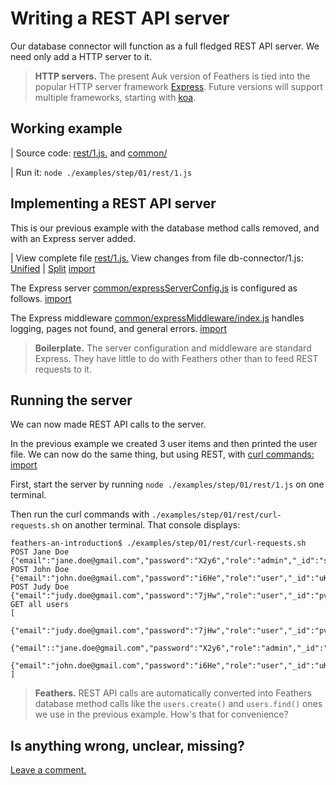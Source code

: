 # Writing a REST API server

Our database connector will function as a full fledged REST API server.
We need only add a HTTP server to it.

>**HTTP servers.** The present Auk version of Feathers is tied into
the popular HTTP server framework [Express](http://expressjs.com/).
Future versions will support multiple frameworks, starting with
[koa](https://github.com/koajs/koa).


## Working example

| Source code: [rest/1.js.](https://github.com/eddyystop/feathers-an-introduction/blob/master/examples/step/01/rest/1.js)
and
[common/](https://github.com/eddyystop/feathers-an-introduction/blob/master/examples/step/01/common)

| Run it: `node ./examples/step/01/rest/1.js`

## Implementing a REST API server

This is our previous example with the database method calls removed,
and with an Express server added.

| View complete file [rest/1.js.](https://github.com/eddyystop/feathers-an-introduction/blob/master/examples/step/01/rest/1.js)
View changes from file db-connector/1.js:
[Unified](http://htmlpreview.github.io/?https://github.com/eddyystop/feathers-an-introduction/blob/master/examples/step/_diff/01-rest-1-line.html)
|
[Split](http://htmlpreview.github.io/?https://github.com/eddyystop/feathers-an-introduction/blob/master/examples/step/_diff/01-rest-1-side.html)
[import](../../examples/step/01/rest/1.js)

The Express server [common/expressServerConfig.js](https://github.com/eddyystop/feathers-an-introduction/blob/master/examples/step/01/common/expressServerConfig.js)
is configured as follows.
[import](../../examples/step/01/common/expressServerConfig.js)

The Express middleware [common/expressMiddleware/index.js](https://github.com/eddyystop/feathers-an-introduction/blob/master/examples/step/01/common/expressMiddleware/index.js)
handles logging, pages not found, and general errors.
[import](../../examples/step/01/common/expressMiddleware/index.js)

> **Boilerplate.** The server configuration and middleware are standard Express.
They have little to do with Feathers other than to feed REST requests to it.

## Running the server

We can now made REST API calls to the server.

In the previous example we created 3 user items and then printed the user file.
We can now do the same thing, but using REST, with
[curl commands:](https://github.com/eddyystop/feathers-an-introduction/blob/master/examples/step/01/rest/curl-requests.sh)
[import](../../examples/step/01/rest/curl-requests.sh)

First, start the server by running `node ./examples/step/01/rest/1.js` on one terminal.

Then run the curl commands with `./examples/step/01/rest/curl-requests.sh`
on another terminal.
That console displays:

```text
feathers-an-introduction$ ./examples/step/01/rest/curl-requests.sh
POST Jane Doe
{"email":"jane.doe@gmail.com","password":"X2y6","role":"admin","_id":"sbkXV7LVkMhx1NyY"}
POST John Doe
{"email":"john.doe@gmail.com","password":"i6He","role":"user","_id":"uKhqOp4R4hABw9oO"}
POST Judy Doe
{"email":"judy.doe@gmail.com","password":"7jHw","role":"user","_id":"pvcmh9X2i9VZgqWJ"}
GET all users
[
 {"email":"judy.doe@gmail.com","password":"7jHw","role":"user","_id":"pvcmh9X2i9VZgqWJ"},
 {"email"::"jane.doe@gmail.com","password":"X2y6","role":"admin","_id":"sbkXV7LVkMhx1NyY"},
 {"email":"john.doe@gmail.com","password":"i6He","role":"user","_id":"uKhqOp4R4hABw9oO"}
]
```

> **Feathers.** REST API calls are automatically converted into Feathers database method calls
like the `users.create()` and `users.find()` ones we use in the previous example.
How's that for convenience?
 
## Is anything wrong, unclear, missing?
[Leave a comment.](https://github.com/eddyystop/feathers-an-introduction/issues/new?title=Comment:Step-Basic-Rest-api-server&body=Comment:Step-Basic-Rest-api-server)
